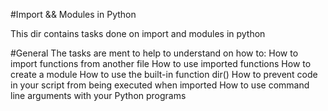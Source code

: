  #Import && Modules in Python

This dir contains tasks done on import and modules in python

 #General
The tasks are ment to help to understand on how to:
    How to import functions from another file
    How to use imported functions
    How to create a module
    How to use the built-in function dir()
    How to prevent code in your script from being executed when imported
    How to use command line arguments with your Python programs
